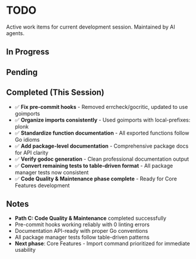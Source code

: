# TODO

Active work items for current development session. Maintained by AI agents.

## In Progress

## Pending

## Completed (This Session)
- ✅ **Fix pre-commit hooks** - Removed errcheck/gocritic, updated to use goimports 
- ✅ **Organize imports consistently** - Used goimports with local-prefixes: plonk
- ✅ **Standardize function documentation** - All exported functions follow Go idioms
- ✅ **Add package-level documentation** - Comprehensive package docs for API clarity
- ✅ **Verify godoc generation** - Clean professional documentation output
- ✅ **Convert remaining tests to table-driven format** - All package manager tests now consistent
- ✅ **Code Quality & Maintenance phase complete** - Ready for Core Features development

## Notes
- **Path C: Code Quality & Maintenance** completed successfully
- Pre-commit hooks working reliably with 0 linting errors
- Documentation API-ready with proper Go conventions
- All package manager tests follow table-driven patterns
- **Next phase**: Core Features - Import command prioritized for immediate usability